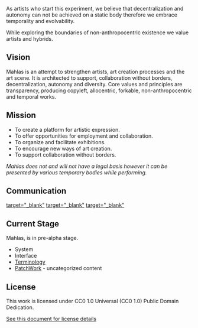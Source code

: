 As artists who start this experiment, we believe that decentralization and autonomy can not be achieved on a static body therefore we embrace temporality and evolvability.

While exploring the boundaries of non-anthropocentric existence we value artists and hybrids.

## Vision
Mahlas is an attempt to strengthen artists, art creation processes and the art scene. It is architected to support, collaboration without borders, decentralization, autonomy and diversity. Core values and principles are transparency, producing copyleft, allocentric, forkable, non-anthropocentric and temporal works.

## Mission
* To create a platform for artistic expression.
* To offer opportunities for employment and collaboration.
* To organize and facilitate exhibitions.
* To encourage new ways of art creation.
* To support collaboration without borders.

*Mahlas does not and will not have a legal basis however it can be presented by various temporary bodies while performing.*

## Communication
<link rel="shortcut icon" type="image/x-icon" href="favicon.ico">
<link rel="stylesheet" href="https://use.fontawesome.com/releases/v5.8.2/css/all.css" integrity="sha384-oS3vJWv+0UjzBfQzYUhtDYW+Pj2yciDJxpsK1OYPAYjqT085Qq/1cq5FLXAZQ7Ay" crossorigin="anonymous">

<a href="https://twitter.com/mahlasnetwork"> target="_blank"<i class="fab fa-twitter fa-2x"></i></a> 
<a href="https://discord.gg/ZQdURSM"> target="_blank"<i class="fab fa-discord fa-2x"></i></a> 
<a href="https://t.me/mahlasnetwork"> target="_blank"<i class="fab fa-telegram-plane fa-2x"></i></a>

<!---

<link href="//cdn-images.mailchimp.com/embedcode/classic-10_7.css" rel="stylesheet" type="text/css">
<style type="text/css">
	#mc_embed_signup{background:#fff; clear:left; font:14px Helvetica,Arial,sans-serif; }
</style>
<div id="mc_embed_signup">
<form action="https://network.us20.list-manage.com/subscribe/post?u=3c57bba18406eb9f6f6e156fe&amp;id=6fe579719d" method="post" id="mc-embedded-subscribe-form" name="mc-embedded-subscribe-form" class="validate" target="_blank" novalidate>
    <div id="mc_embed_signup_scroll">
	<h2>Subscribe for updates</h2>
<div class="mc-field-group">
	<label for="mce-EMAIL">Email Address </label>
	<input type="email" value="" name="EMAIL" class="required email" id="mce-EMAIL">
</div>
	<div id="mce-responses" class="clear">
		<div class="response" id="mce-error-response" style="display:none"></div>
		<div class="response" id="mce-success-response" style="display:none"></div>
	</div>
    <div style="position: absolute; left: -5000px;" aria-hidden="true"><input type="text" name="b_3c57bba18406eb9f6f6e156fe_6fe579719d" tabindex="-1" value=""></div>
    <div class="clear"><input type="submit" value="Subscribe" name="subscribe" id="mc-embedded-subscribe" class="button"></div>
    </div>
</form>
</div>
<script type='text/javascript' src='//s3.amazonaws.com/downloads.mailchimp.com/js/mc-validate.js'></script><script type='text/javascript'>(function($) {window.fnames = new Array(); window.ftypes = new Array();fnames[0]='EMAIL';ftypes[0]='email';}(jQuery));var $mcj = jQuery.noConflict(true);</script>
--->


## Current Stage

Mahlas, is in pre-alpha stage.

* System
* Interface
* [Terminology](/parts/terminology.md)
* [PatchWork](/parts/uncategorized) - uncategorized content


## License

This work is licensed under CC0 1.0 Universal (CC0 1.0) Public Domain Dedication.

[See this document for license details](LICENSE.MD)

